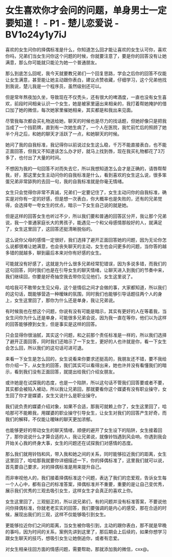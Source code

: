 # 女生喜欢你才会问的问题，单身男士一定要知道！ - P1 - 楚儿恋爱说 - BV1o24y1y7iJ

喜欢的女生问你的择偶标准是什么，你知道怎么回才能让喜欢的女生认可你，喜欢你吗，兄弟们当女生问你这个问题的时候，你就要注意了，要是你的回答没有让她满意，那么你可能就只能沦为她一个普通朋友。

那么到底怎么回呢，我今天就要教兄弟们一个回复思路，学会之后你的回答不仅能让女生满意，甚至能让她主动跟你表白，建议点赞收藏，仔细学习，这个兄弟他找到我说，楚儿我是一个程序员，虽然级别还可以。

但是常年熬夜加久坐，导致现在不仅秃头，还有很大的啤酒度，一直也没有女生喜欢，前段时间相亲认识一个女生，她是被家里逼出来相亲的，我打着帮她掩护的借口加了她的微信，每次她家里催她相亲，其实都是和我出来见面。

尽管我每次都会买礼物送给她，聊天的时候也是尽力的找话题，但她好像只是把我当成了一个挡箭牌，直到有一次她生病了，一个人在医院，我忙前忙后的照顾了她半个月之后，和她的聊天才活跃了一点，和她聊天的时候。

她问了我的自我标准，我记得你以前说过女生这么稳，千万不能直接表白，也不能正面回答，但我又不知道该怎么办才好，就马上找到唇，现在我买礼物都花了3万多了，也付出了大量的时间。

不想因为我的一句回答不对而失去它，所以我想知道怎么会才是正确的，请唇帮帮我，好，那这里女生主动问你的自我标准是什么，看到喜欢的女生这么说，很多笨蛋兄弟非常舔狗的去回一句，我的自我标准就是你毫无情绪。

女生只会觉得你非常不真诚，兄弟们一定要记住了，女生主动问你的自我标准，确实是对你有一定的好感，但是想一次表白，你大概率也是失败的，还有的兄弟觉得，会选择夸一夸女生的优点，暗示一下女生自己说的就是她。

但是这样的回答女生也听过不少，所以我们要和普通的回答区分开，我让那个兄弟说，我一个普通家庭长大的男孩子，能遇见一个和父母感情那般好的人，就满足了，女生这里回了，这回答还挺清晰脱俗的。

这么说你父母的感情一定很好，我们选择了避开正面回答她的问题，因为无论你怎么说都很难让她满意，也会丧失聊天的主动，女生也会问更多的问题，当你答的越多错的就越多，聊到最后本来对你有好感的女生。

可能就没有好感了，这就是为什么很多兄弟经常犯错误，因为多说多错，而我们的这句回答，同时我们也是在引导女生的聊天情绪，让聊天进入到我们的节奏中来，我们继续回，你要是好奇抽空我去带你见见他们，女生这里说了。

哈哈我可不敢带女生见父母，这个是情侣之间才会做的事，大家都知道，所以我们的这句话，既能够营造一种暧昧的氛围，同时我们也能够引导话题往两个人的身上，女生这里回了，那你为什么还是单身，我让兄弟说。

有时候我也在想这个问题，你说有没有可能是暗示，其实有更好的人在等着我，当女生问你为什么还是单身，可能很多兄弟会说，因为我一直在等你，他们以为这样的回答能够撩到女生，但是事实是这样的回答。

只会显得你很油腻，其实这个问题，和之前那个责任标准是一样的，所以我们选择了避开正面回答，同时我们还暗示了一下女生，更好的人也许就是你，看一下女生会怎么回，所以我们的这句话可进可退。

来看一下女生是怎么回的，女生说看来你要求还挺高的，我朋友还不错，要不我给你介绍一下，从女生的回答，我们其实可以看得出来，她也许并没有看懂我们的暗示，看到我们没有正面回答，就提出给我们介绍女朋友。

或许她是在试探我的态度，也是一个陷阱，所以这句话不管我们回答要或者不要，其实都会被陷入被动，所以我让兄弟回，那就要看你这个媒婆有没有职业操守，女生回了你才是媒婆，女生又说什么是职业操守。

我们说负责的媒婆介绍对象，如果不合适，那我可就赖上你了，女生这里回了，哈哈那可不能赖我，用媒婆的职业操守引导女生，让女生对我们的回答产生好奇，而我们的解释，不仅能让暧昧的聊天更加浓郁。

也能够更好的带动女生的聊天情绪，顺便的避开了女生设下的陷阱，女生接着回了，那你说说什么才算合适的人，我让兄弟说，就像铃铛遇到风会响，你遇到我会开始关心我的终身大事，女生的问题还在试探我们对感情的态度。

那么我们就用铃铛和风，带入我和她之间的关系，同时能够拉近我们的距离，女生这里回了，哈哈那我就要你详细描述一下，你的择偶标准了，这里我们就可以说，首先要自己要求，对的择偶标准是用来提升自己。

而非审视他人的，我们接着择偶标准这个问题，表达了我们的恋爱观，告诉女生每一个人心中，都有自己的标准答案，择偶标准并不重要，重要的是让自己变优秀，展示我们优秀的三观去吸引女生，这样女生才会真正的喜欢上你。

女生这里回了，三观挺正的，所以说兄弟们，有的问题并没有标准答案，不要说他问你择偶标准，你就老老实实的回答，我们要强调的是内心的感受，那在合适的时候，展现出我们的三观，这样不仅能够吸引到女生。

更能够拉近你们之间的距离，当女生被你吸引到，主动的跟你表白，那不就是早晚的事吗，因为时间的关系，案例先讲到这里了，那后期会上后续的，如果你想学习跟女生聊天的技巧，想吸引女生让她倒追你，或者有恋爱。

对女生相亲往回方面的情感问题，需要帮助，那就添加我的微信，cxx@。